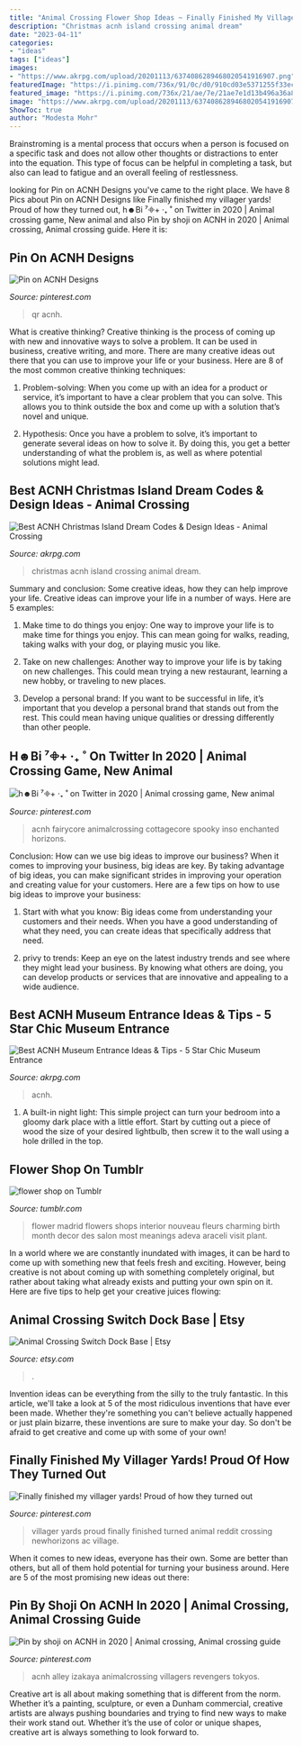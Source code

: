 ```yaml
---
title: "Animal Crossing Flower Shop Ideas ~ Finally Finished My Villager Yards! Proud Of How They Turned Out"
description: "Christmas acnh island crossing animal dream"
date: "2023-04-11"
categories:
- "ideas"
tags: ["ideas"]
images:
- "https://www.akrpg.com/upload/20201113/6374086289468020541916907.png"
featuredImage: "https://i.pinimg.com/736x/91/0c/d0/910cd03e5371255f33ecf61c34c30a9c.jpg"
featured_image: "https://i.pinimg.com/736x/21/ae/7e/21ae7e1d13b496a36a8cc5b5b8e2f63a.jpg"
image: "https://www.akrpg.com/upload/20201113/6374086289468020541916907.png"
ShowToc: true
author: "Modesta Mohr"
---
```



Brainstroming is a mental process that occurs when a person is focused on a specific task and does not allow other thoughts or distractions to enter into the equation. This type of focus can be helpful in completing a task, but also can lead to fatigue and an overall feeling of restlessness.

	

		
looking for Pin on ACNH Designs you've came to the right place. We have 8 Pics about Pin on ACNH Designs like Finally finished my villager yards! Proud of how they turned out, h☻Bi ⁷𖧵+ ‧₊ ˚ on Twitter in 2020 | Animal crossing game, New animal and also Pin by shoji on ACNH in 2020 | Animal crossing, Animal crossing guide. Here it is:
		
    
## Pin On ACNH Designs

<img loading=lazy src="https://i.pinimg.com/736x/e6/57/31/e65731d5e09816f4b9e7626f1df5d7ff.jpg" onerror="this.onerror=null;this.src='https://tse1.mm.bing.net/th?id=OIP.u1hYh03IrXXsRxGuCvIOCwHaK9&amp;pid=15.1';" alt="Pin on ACNH Designs">

_Source: pinterest.com_

>qr acnh. 

	

What is creative thinking?
Creative thinking is the process of coming up with new and innovative ways to solve a problem. It can be used in business, creative writing, and more. There are many creative ideas out there that you can use to improve your life or your business. Here are 8 of the most common creative thinking techniques:
1. Problem-solving: When you come up with an idea for a product or service, it’s important to have a clear problem that you can solve. This allows you to think outside the box and come up with a solution that’s novel and unique.

2. Hypothesis: Once you have a problem to solve, it’s important to generate several ideas on how to solve it. By doing this, you get a better understanding of what the problem is, as well as where potential solutions might lead.

    
## Best ACNH Christmas Island Dream Codes &amp; Design Ideas - Animal Crossing

<img loading=lazy src="https://www.akrpg.com/upload/20201106/6374028040612705651322610.jpg" onerror="this.onerror=null;this.src='https://tse1.mm.bing.net/th?id=OIP.BzVFmyI3x4FZrvxEvP05AgHaEK&amp;pid=15.1';" alt="Best ACNH Christmas Island Dream Codes &amp; Design Ideas - Animal Crossing">

_Source: akrpg.com_

>christmas acnh island crossing animal dream. 

	

Summary and conclusion: Some creative ideas, how they can help improve your life.
Creative ideas can improve your life in a number of ways. Here are 5 examples:
1. Make time to do things you enjoy: One way to improve your life is to make time for things you enjoy. This can mean going for walks, reading, taking walks with your dog, or playing music you like.

2. Take on new challenges: Another way to improve your life is by taking on new challenges. This could mean trying a new restaurant, learning a new hobby, or traveling to new places.

3. Develop a personal brand: If you want to be successful in life, it’s important that you develop a personal brand that stands out from the rest. This could mean having unique qualities or dressing differently than other people.


    
## H☻Bi ⁷𖧵+ ‧₊ ˚ On Twitter In 2020 | Animal Crossing Game, New Animal

<img loading=lazy src="https://i.pinimg.com/736x/91/0c/d0/910cd03e5371255f33ecf61c34c30a9c.jpg" onerror="this.onerror=null;this.src='https://tse4.mm.bing.net/th?id=OIP.3YCACwTTuJ_7P2jwCvQ6xwHaEK&amp;pid=15.1';" alt="h☻Bi ⁷𖧵+ ‧₊ ˚ on Twitter in 2020 | Animal crossing game, New animal">

_Source: pinterest.com_

>acnh fairycore animalcrossing cottagecore spooky inso enchanted horizons. 

	

Conclusion: How can we use big ideas to improve our business?
When it comes to improving your business, big ideas are key. By taking advantage of big ideas, you can make significant strides in improving your operation and creating value for your customers. Here are a few tips on how to use big ideas to improve your business:
1. Start with what you know: Big ideas come from understanding your customers and their needs. When you have a good understanding of what they need, you can create ideas that specifically address that need.

2. privy to trends: Keep an eye on the latest industry trends and see where they might lead your business. By knowing what others are doing, you can develop products or services that are innovative and appealing to a wide audience.


    
## Best ACNH Museum Entrance Ideas &amp; Tips - 5 Star Chic Museum Entrance

<img loading=lazy src="https://www.akrpg.com/upload/20201113/6374086289468020541916907.png" onerror="this.onerror=null;this.src='https://tse2.mm.bing.net/th?id=OIP.pFa38Vg2CoYwnDHIBrWVWAHaEU&amp;pid=15.1';" alt="Best ACNH Museum Entrance Ideas &amp; Tips - 5 Star Chic Museum Entrance">

_Source: akrpg.com_

>acnh. 

	

1. A built-in night light: This simple project can turn your bedroom into a gloomy dark place with a little effort. Start by cutting out a piece of wood the size of your desired lightbulb, then screw it to the wall using a hole drilled in the top.

    
## Flower Shop On Tumblr

<img loading=lazy src="https://68.media.tumblr.com/4075a9df25c6f7d04d1c691579bff4fe/tumblr_oaxh5fwc9h1rctcobo1_500.jpg" onerror="this.onerror=null;this.src='https://tse3.mm.bing.net/th?id=OIP.mLMIS4LG4xxCF3jdM6R7dgHaHa&amp;pid=15.1';" alt="flower shop on Tumblr">

_Source: tumblr.com_

>flower madrid flowers shops interior nouveau fleurs charming birth month decor des salon most meanings adeva araceli visit plant. 

	

In a world where we are constantly inundated with images, it can be hard to come up with something new that feels fresh and exciting. However, being creative is not about coming up with something completely original, but rather about taking what already exists and putting your own spin on it. Here are five tips to help get your creative juices flowing:

    
## Animal Crossing Switch Dock Base | Etsy

<img loading=lazy src="https://i.etsystatic.com/26809040/r/il/39b9ae/2838104467/il_1588xN.2838104467_jwq6.jpg" onerror="this.onerror=null;this.src='https://tse3.mm.bing.net/th?id=OIP.bUHFL_Pb7ZtWb_eXC4FMWQHaEK&amp;pid=15.1';" alt="Animal Crossing Switch Dock Base | Etsy">

_Source: etsy.com_

>. 

	

Invention ideas can be everything from the silly to the truly fantastic. In this article, we'll take a look at 5 of the most ridiculous inventions that have ever been made. Whether they're something you can't believe actually happened or just plain bizarre, these inventions are sure to make your day. So don't be afraid to get creative and come up with some of your own!

    
## Finally Finished My Villager Yards! Proud Of How They Turned Out

<img loading=lazy src="https://i.pinimg.com/736x/21/ae/7e/21ae7e1d13b496a36a8cc5b5b8e2f63a.jpg" onerror="this.onerror=null;this.src='https://tse2.mm.bing.net/th?id=OIP.mShTFZrMFcP2HiDh6wsIQwHaKr&amp;pid=15.1';" alt="Finally finished my villager yards! Proud of how they turned out">

_Source: pinterest.com_

>villager yards proud finally finished turned animal reddit crossing newhorizons ac village. 

	

When it comes to new ideas, everyone has their own. Some are better than others, but all of them hold potential for turning your business around. Here are 5 of the most promising new ideas out there: 

    
## Pin By Shoji On ACNH In 2020 | Animal Crossing, Animal Crossing Guide

<img loading=lazy src="https://i.pinimg.com/736x/9e/2b/8b/9e2b8b973bb71cb411a58b24cac61337.jpg" onerror="this.onerror=null;this.src='https://tse2.mm.bing.net/th?id=OIP.Wd9heeeirAbQf-O1C9GYSQHaHa&amp;pid=15.1';" alt="Pin by shoji on ACNH in 2020 | Animal crossing, Animal crossing guide">

_Source: pinterest.com_

>acnh alley izakaya animalcrossing villagers revengers tokyos. 

	

Creative art is all about making something that is different from the norm. Whether it’s a painting, sculpture, or even a Dunham commercial, creative artists are always pushing boundaries and trying to find new ways to make their work stand out. Whether it’s the use of color or unique shapes, creative art is always something to look forward to.

